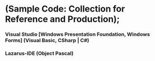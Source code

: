 # (Sample Code: Collection for Reference and Production);
### Visual Studio [Windows Presentation Foundation, Windows Forms] (Visual Basic, CSharp | C#)
### Lazarus-IDE (Object Pascal)
